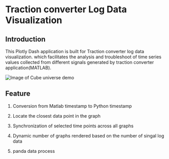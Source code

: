 # **Traction converter Log Data Visualization**

## Introduction

 This Plotly Dash application is built for Traction converter log data visualization. 
 which facilitates the analysis and troubleshoot of time series values collected 
 from different signals generated by traction converter application(MATLAB). 
 
![Image of Cube universe demo](screenshots/Demo.gif)

## Feature

1. Conversion from Matlab timestamp to Python timestamp

2. Locate the closest data point in the graph 

3. Synchronization of selected time points across all graphs 

4. Dynamic number of graphs rendered based on the number of singal log data

5. panda data process

